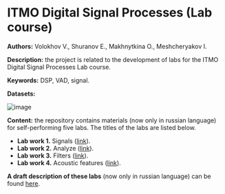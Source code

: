 # ITMO Digital Signal Processes (Lab course)

**Authors:** Volokhov V., Shuranov E., Makhnytkina O., Meshcheryakov I.

**Description:** the project is related to the development of labs for the ITMO Digital Signal Processes Lab course.

**Keywords:** DSP, VAD, signal.

**Datasets:**

![image](https://user-images.githubusercontent.com/102772680/169689430-004ad3d4-26ae-4ff7-bba5-0dbf04c111eb.png)

**Content:** the repository contains materials (now only in russian language) for self-performing five labs. The titles of the labs are listed below.

- **Lab work 1.** Signals ([link](https://github.com/itmo-mbss-lab/sr_labs_book/tree/main/lab1)).
- **Lab work 2.** Analyze ([link](https://github.com/itmo-mbss-lab/sr_labs_book/tree/main/lab2)).
- **Lab work 3.** Filters ([link](https://github.com/itmo-mbss-lab/sr_labs_book/tree/main/lab3)).
- **Lab work 4.** Acoustic features ([link](https://github.com/itmo-mbss-lab/sr_labs_book/tree/main/lab4)).

**A draft description of these labs** (now only in russian language) can be found [here](https://disk.yandex.ru/i/-jFmJ9eXyPNXCw). 
